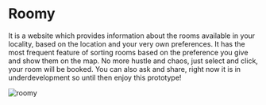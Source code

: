 # Roomy
It is a website which provides information about the rooms available in your locality, based on the location and your very own preferences. It has the most frequent feature of sorting rooms based on the preference you give and show them on the map. No more hustle and chaos, just select and click, your room will be booked. You can also ask and share, right now it is in underdevelopment so until then enjoy this prototype!




![roomy](https://user-images.githubusercontent.com/53209069/214047533-a3b8eeb2-cf36-45bb-8329-b05e01ec2ad3.png)
